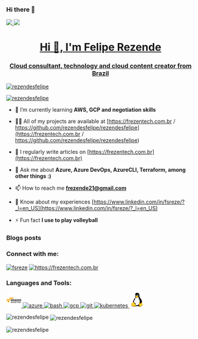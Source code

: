 ### Hi there 👋

 <div>
  <a href="https://github.com/rezendesfelipe">
  <img height="180em" src="https://github-readme-stats.vercel.app/api?username=rafaballerini&show_icons=true&theme=dracula&include_all_commits=true&count_private=true"/>
  <img height="180em" src="https://github-readme-stats.vercel.app/api/top-langs/?username=rafaballerini&layout=compact&langs_count=7&theme=dracula"/>
</div>
  
<h1 align="center">Hi 👋, I'm Felipe Rezende</h1>
<h3 align="center">Cloud consultant, technology and cloud content creator from Brazil</h3>

<p align="left"> <img src="https://komarev.com/ghpvc/?username=rezendesfelipe&label=Profile%20views&color=0e75b6&style=flat" alt="rezendesfelipe" /> </p>

<p align="left"> <a href="https://github.com/ryo-ma/github-profile-trophy"><img src="https://github-profile-trophy.vercel.app/?username=rezendesfelipe" alt="rezendesfelipe" /></a> </p>

- 🌱 I’m currently learning **AWS, GCP and negotiation skills**

- 👨‍💻 All of my projects are available at [https://frezentech.com.br / https://github.com/rezendesfelipe/rezendesfelipe](https://frezentech.com.br / https://github.com/rezendesfelipe/rezendesfelipe)

- 📝 I regularly write articles on [https://frezentech.com.br](https://frezentech.com.br)

- 💬 Ask me about **Azure, Azure DevOps, AzureCLI, Terraform, among other things :)**

- 📫 How to reach me **frezende21@gmail.com**

- 📄 Know about my experiences [https://www.linkedin.com/in/fsreze/?_l=en_US](https://www.linkedin.com/in/fsreze/?_l=en_US)

- ⚡ Fun fact **I use to play volleyball**

### Blogs posts
<!-- BLOG-POST-LIST:START -->
<!-- BLOG-POST-LIST:END -->

<h3 align="left">Connect with me:</h3>
<p align="left">
<a href="https://linkedin.com/in/fsreze" target="blank"><img align="center" src="https://raw.githubusercontent.com/rahuldkjain/github-profile-readme-generator/master/src/images/icons/Social/linked-in-alt.svg" alt="fsreze" height="30" width="40" /></a>
<a href="/https://frezentech.com.br" target="blank"><img align="center" src="https://raw.githubusercontent.com/rahuldkjain/github-profile-readme-generator/master/src/images/icons/Social/rss.svg" alt="https://frezentech.com.br" height="30" width="40" /></a>
</p>

<h3 align="left">Languages and Tools:</h3>
<p align="left"> <a href="https://aws.amazon.com" target="_blank"> <img src="https://raw.githubusercontent.com/devicons/devicon/master/icons/amazonwebservices/amazonwebservices-original-wordmark.svg" alt="aws" width="40" height="40"/> </a> <a href="https://azure.microsoft.com/en-in/" target="_blank"> <img src="https://www.vectorlogo.zone/logos/microsoft_azure/microsoft_azure-icon.svg" alt="azure" width="40" height="40"/> </a> <a href="https://www.gnu.org/software/bash/" target="_blank"> <img src="https://www.vectorlogo.zone/logos/gnu_bash/gnu_bash-icon.svg" alt="bash" width="40" height="40"/> </a> <a href="https://cloud.google.com" target="_blank"> <img src="https://www.vectorlogo.zone/logos/google_cloud/google_cloud-icon.svg" alt="gcp" width="40" height="40"/> </a> <a href="https://git-scm.com/" target="_blank"> <img src="https://www.vectorlogo.zone/logos/git-scm/git-scm-icon.svg" alt="git" width="40" height="40"/> </a> <a href="https://kubernetes.io" target="_blank"> <img src="https://www.vectorlogo.zone/logos/kubernetes/kubernetes-icon.svg" alt="kubernetes" width="40" height="40"/> </a> <a href="https://www.linux.org/" target="_blank"> <img src="https://raw.githubusercontent.com/devicons/devicon/master/icons/linux/linux-original.svg" alt="linux" width="40" height="40"/> </a> </p>

<p><img align="left" src="https://github-readme-stats.vercel.app/api/top-langs?username=rezendesfelipe&show_icons=true&locale=en&layout=compact" alt="rezendesfelipe" /></p>

<p>&nbsp;<img align="center" src="https://github-readme-stats.vercel.app/api?username=rezendesfelipe&show_icons=true&locale=en" alt="rezendesfelipe" /></p>

<p><img align="center" src="https://github-readme-streak-stats.herokuapp.com/?user=rezendesfelipe&" alt="rezendesfelipe" /></p>

